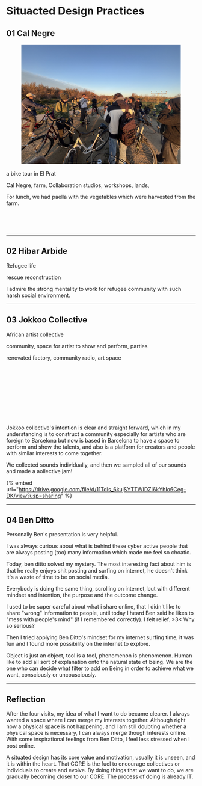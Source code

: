 # Situacted Design Practices

## 01 Cal Negre

<figure><img src="../../.gitbook/assets/微信图片_20250127150230.jpg" alt=""><figcaption></figcaption></figure>

a bike tour in El Prat

Cal Negre, farm, Collaboration studios, workshops, lands,&#x20;

For lunch, we had paella with the vegetables which were harvested from the farm.

<div><figure><img src="../../.gitbook/assets/微信图片_20250127151004.jpg" alt=""><figcaption></figcaption></figure> <figure><img src="../../.gitbook/assets/微信图片_20250127150159.jpg" alt=""><figcaption></figcaption></figure></div>

***

## 02 Hibar  Arbide

Refugee life

rescue reconstruction

I admire the strong mentality to work for refugee community with such harsh social environment.

***

## 03 Jokkoo Collective

African artist collective&#x20;

community, space for artist to show and perform, parties

renovated factory, community radio, art space

<div><figure><img src="../../.gitbook/assets/微信图片_20250212145921.jpg" alt=""><figcaption></figcaption></figure> <figure><img src="../../.gitbook/assets/微信图片_20250212145800.jpg" alt=""><figcaption></figcaption></figure></div>

<div><figure><img src="../../.gitbook/assets/微信图片_20250212145757.jpg" alt=""><figcaption></figcaption></figure> <figure><img src="../../.gitbook/assets/微信图片_20250212145804.jpg" alt=""><figcaption></figcaption></figure> <figure><img src="../../.gitbook/assets/微信图片_20250212145832.jpg" alt=""><figcaption></figcaption></figure></div>

Jokkoo collective's intention is clear and straight forward, which in my understanding is to construct a community especially for artists who are foreign to Barcelona but now is based in Barcelona to have a space to perform and show the talents, and also is a platform for creators and people with similar interests to come together.

We collected sounds individually, and then we sampled all of our sounds and made a aollective jam!

{% embed url="https://drive.google.com/file/d/11TdIs_6kujSYTTWIDZI6kYhIo6Ceg-DK/view?usp=sharing" %}

***

## 04 Ben Ditto

Personally Ben's presentation is very helpful.

I was always curious about what is behind these cyber active people that are always posting (too) many information which made me feel so choatic.

Today, ben ditto solved my mystery. The most interesting fact about him is that he really enjoys shit posting and surfing on internet, he doesn't think it's a waste of time to be on social media.

Everybody is doing the same thing, scrolling on internet, but with different mindset and intention, the purpose and the outcome change.&#x20;

I used to be super careful about what i share online, that I didn't like to share "wrong" information to people, until today I heard Ben said he likes to "mess with people's mind" (if I remembered correctly). I felt relief. >3< Why so serious?

Then I tried applying Ben Ditto's mindset for my internet surfing time, it was fun and  I found more possibility on the internet to explore.

Object is just an object, tool is a tool, phenomenon is phenomenon. Human like to add all sort of explanation onto the natural state of being. We are the one who can decide what filter to add on Being in order to achieve what we want, consciously or uncousciously.

***

## Reflection

After the four visits, my idea of what I want to do became clearer. I always wanted a space where I can merge my interests together. Although right now a physical space is not happening, and I am still doubting whether a physical space is necessary, I can always merge though interests online. With some inspirational feelings from Ben Ditto, I feel less stressed when I post online.

A situated design has its core value and motivation, usually it is unseen, and it is within the heart. That CORE is the fuel to encourage collectives or individuals to create and evolve. By doing things that we want to do, we are gradually becoming closer to our CORE. The process of doing is already IT.



